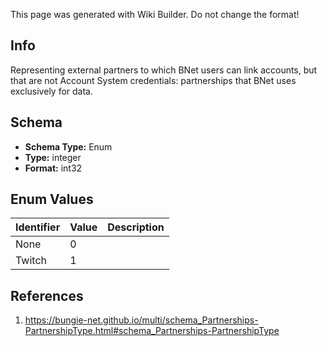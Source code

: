 <span class="wiki-builder">This page was generated with Wiki Builder. Do not change the format!</span>

## Info
Representing external partners to which BNet users can link accounts, but that are not Account System credentials: partnerships that BNet uses exclusively for data.

## Schema
* **Schema Type:** Enum
* **Type:** integer
* **Format:** int32

## Enum Values
Identifier | Value | Description
---------- | ----- | -----------
None | 0 | 
Twitch | 1 | 

## References
1. https://bungie-net.github.io/multi/schema_Partnerships-PartnershipType.html#schema_Partnerships-PartnershipType
